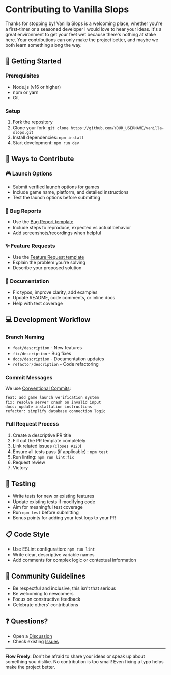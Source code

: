 # Contributing to Vanilla Slops

Thanks for stopping by! Vanilla Slops is a welcoming place, whether you're a first-timer or a seasoned developer I would love to hear your ideas.
It's a great environment to get your feet wet because there's nothing at stake here. 
Your contributions can only make the project better, and maybe we both learn something along the way. 

## 🚀 Getting Started

### Prerequisites
- Node.js (v16 or higher)
- npm or yarn
- Git

### Setup
1. Fork the repository
2. Clone your fork: `git clone https://github.com/YOUR_USERNAME/vanilla-slops.git`
3. Install dependencies: `npm install`
4. Start development: `npm run dev`

## 🎯 Ways to Contribute

### 🎮 Launch Options
- Submit verified launch options for games
- Include game name, platform, and detailed instructions
- Test the launch options before submitting

### 🐛 Bug Reports
- Use the [Bug Report template](.github/ISSUE_TEMPLATE/bug_report.md)
- Include steps to reproduce, expected vs actual behavior
- Add screenshots/recordings when helpful

### ✨ Feature Requests
- Use the [Feature Request template](.github/ISSUE_TEMPLATE/feature_request.md)
- Explain the problem you're solving
- Describe your proposed solution

### 📝 Documentation
- Fix typos, improve clarity, add examples
- Update README, code comments, or inline docs
- Help with test coverage

## 💻 Development Workflow

### Branch Naming
- `feat/description` - New features
- `fix/description` - Bug fixes
- `docs/description` - Documentation updates
- `refactor/description` - Code refactoring

### Commit Messages
We use [Conventional Commits](https://www.conventionalcommits.org/):

```
feat: add game launch verification system
fix: resolve server crash on invalid input
docs: update installation instructions
refactor: simplify database connection logic
```

### Pull Request Process
1. Create a descriptive PR title
2. Fill out the PR template completely
3. Link related issues (`Closes #123`)
4. Ensure all tests pass (if applicable) : `npm test`
5. Run linting: `npm run lint:fix`
6. Request review
7. Victory

## 🧪 Testing

- Write tests for new or existing features
- Update existing tests if modifying code
- Aim for meaningful test coverage
- Run `npm test` before submitting
- Bonus points for adding your test logs to your PR

## 📋 Code Style

- Use ESLint configuration: `npm run lint`
- Write clear, descriptive variable names
- Add comments for complex logic or contextual information

## 🤝 Community Guidelines

- Be respectful and inclusive, this isn't that serious
- Be welcoming to newcomers
- Focus on constructive feedback
- Celebrate others' contributions

## ❓ Questions?

- Open a [Discussion](https://github.com/soundwanders/vanilla-slops/discussions)
- Check existing [Issues](https://github.com/soundwanders/vanilla-slops/issues)

---

**Flow Freely**: Don't be afraid to share your ideas or speak up about something you dislike. 
No contribution is too small! Even fixing a typo helps make the project better.
